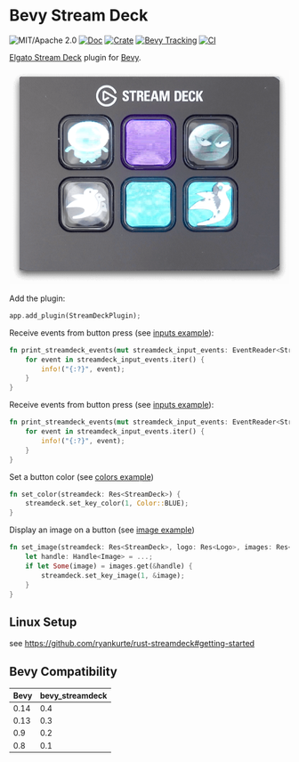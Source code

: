 # Bevy Stream Deck

![MIT/Apache 2.0](https://img.shields.io/badge/license-MIT%2FApache-blue.svg)
[![Doc](https://docs.rs/bevy_streamdeck/badge.svg)](https://docs.rs/bevy_streamdeck)
[![Crate](https://img.shields.io/crates/v/bevy_streamdeck.svg)](https://crates.io/crates/bevy_streamdeck)
[![Bevy Tracking](https://img.shields.io/badge/Bevy%20tracking-main-lightblue)](https://github.com/bevyengine/bevy/blob/main/docs/plugins_guidelines.md#main-branch-tracking)
[![CI](https://github.com/vleue/bevy_streamdeck/actions/workflows/ci.yml/badge.svg)](https://github.com/vleue/bevy_streamdeck/actions/workflows/ci.yml)


[Elgato Stream Deck](https://www.elgato.com/en/stream-deck) plugin for [Bevy](https://bevyengine.org).

![capture of a Stream Deck](https://raw.githubusercontent.com/vleue/bevy_streamdeck/main/capture.png)

Add the plugin:

```rust
app.add_plugin(StreamDeckPlugin);
```

Receive events from button press (see [inputs example](./examples/inputs.rs)):
```rust
fn print_streamdeck_events(mut streamdeck_input_events: EventReader<StreamDeckInput>) {
    for event in streamdeck_input_events.iter() {
        info!("{:?}", event);
    }
}
```

Receive events from button press (see [inputs example](https://github.com/vleue/bevy_streamdeck/blob/main/examples/inputs.rs)):
```rust
fn print_streamdeck_events(mut streamdeck_input_events: EventReader<StreamDeckInput>) {
    for event in streamdeck_input_events.iter() {
        info!("{:?}", event);
    }
}
```

Set a button color (see [colors example](https://github.com/vleue/bevy_streamdeck/blob/main/examples/colors.rs))
```rust
fn set_color(streamdeck: Res<StreamDeck>) {
    streamdeck.set_key_color(1, Color::BLUE);
}

```

Display an image on a button (see [image example](https://github.com/vleue/bevy_streamdeck/blob/main/examples/image.rs))
```rust
fn set_image(streamdeck: Res<StreamDeck>, logo: Res<Logo>, images: Res<Assets<Image>>) {
    let handle: Handle<Image> = ...;
    if let Some(image) = images.get(&handle) {
        streamdeck.set_key_image(1, &image);
    }
}
```


## Linux Setup

see https://github.com/ryankurte/rust-streamdeck#getting-started

## Bevy Compatibility

|Bevy|bevy_streamdeck|
|---|---|
|0.14|0.4|
|0.13|0.3|
|0.9|0.2|
|0.8|0.1|
